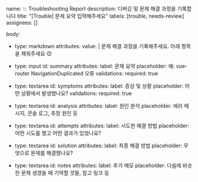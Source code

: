name: 💥 Troubleshooting Report
description: 디버깅 및 문제 해결 과정을 기록합니다
title: "[Trouble] 문제 요약 입력해주세요"
labels: [trouble, needs-review]
assignees: []

body:
  - type: markdown
    attributes:
      value: |
        문제 해결 과정을 기록해주세요. 아래 항목을 채워주세요 😊

  - type: input
    id: summary
    attributes:
      label: 문제 요약
      placeholder: 예: vue-router NavigationDuplicated 오류
    validations:
      required: true

  - type: textarea
    id: symptoms
    attributes:
      label: 증상 및 상황
      placeholder: 어떤 상황에서 발생했나요?
    validations:
      required: true

  - type: textarea
    id: analysis
    attributes:
      label: 원인 분석
      placeholder: 에러 메시지, 콘솔 로그, 추정 원인 등

  - type: textarea
    id: attempts
    attributes:
      label: 시도한 해결 방법
      placeholder: 어떤 시도를 했고 어떤 결과가 있었나요?

  - type: textarea
    id: solution
    attributes:
      label: 최종 해결 방법
      placeholder: 무엇으로 문제를 해결했나요?

  - type: textarea
    id: notes
    attributes:
      label: 추가 메모
      placeholder: 다음에 비슷한 문제 생겼을 때 기억할 것들, 참고 링크 등
